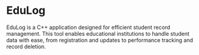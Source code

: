 # EduLog
 EduLog is a C++ application designed for efficient student record management. This tool enables educational institutions to handle student data with ease, from registration and updates to performance tracking and record deletion.

